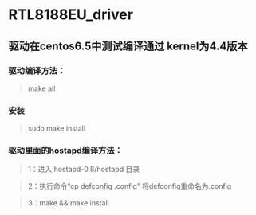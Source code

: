 # RTL8188EU_driver

## 驱动在centos6.5中测试编译通过  kernel为4.4版本

### 驱动编译方法：

> make all

### 安装

> sudo make install

### 驱动里面的hostapd编译方法：
>1：进入 hostapd-0.8/hostapd 目录

>2：执行命令“cp defconfig .config” 将defconfig重命名为.config

>3：make && make install

